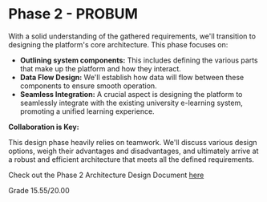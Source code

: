 # Phase 2 - PROBUM

With a solid understanding of the gathered requirements, we'll transition to designing the platform's core architecture. This phase focuses on:

- **Outlining system components:** This includes defining the various parts that make up the platform and how they interact.
- **Data Flow Design:** We'll establish how data will flow between these components to ensure smooth operation.
- **Seamless Integration:** A crucial aspect is designing the platform to seamlessly integrate with the existing university e-learning system, promoting a unified learning experience.

**Collaboration is Key:**

This design phase heavily relies on teamwork. We'll discuss various design options, weigh their advantages and disadvantages, and ultimately arrive at a robust and efficient architecture that meets all the defined requirements.

Check out the Phase 2 Architecture Design Document [here](probum-report-v2.pdf)

Grade 15.55/20.00
